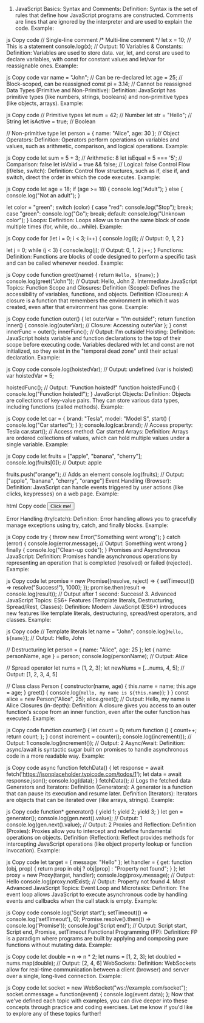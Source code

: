 1. JavaScript Basics:
Syntax and Comments:
Definition: Syntax is the set of rules that define how JavaScript programs are constructed. Comments are lines that are ignored by the interpreter and are used to explain the code.
Example:

js
Copy code
// Single-line comment
/* Multi-line
   comment */
let x = 10; // This is a statement
console.log(x); // Output: 10
Variables & Constants:
Definition: Variables are used to store data. var, let, and const are used to declare variables, with const for constant values and let/var for reassignable ones.
Example:

js
Copy code
var name = "John"; // Can be re-declared
let age = 25; // Block-scoped, can be reassigned
const pi = 3.14; // Cannot be reassigned
Data Types (Primitive and Non-Primitive):
Definition: JavaScript has primitive types (like numbers, strings, booleans) and non-primitive types (like objects, arrays).
Example:

js
Copy code
// Primitive types
let num = 42;           // Number
let str = "Hello";      // String
let isActive = true;    // Boolean

// Non-primitive type
let person = { name: "Alice", age: 30 }; // Object
Operators:
Definition: Operators perform operations on variables and values, such as arithmetic, comparison, and logical operations.
Example:

js
Copy code
let sum = 5 + 3; // Arithmetic: 8
let isEqual = 5 === '5'; // Comparison: false
let isValid = true && false; // Logical: false
Control Flow (if/else, switch):
Definition: Control flow structures, such as if, else if, and switch, direct the order in which the code executes.
Example:

js
Copy code
let age = 18;
if (age >= 18) {
    console.log("Adult");
} else {
    console.log("Not an adult");
}

let color = "green";
switch (color) {
    case "red":
        console.log("Stop");
        break;
    case "green":
        console.log("Go");
        break;
    default:
        console.log("Unknown color");
}
Loops:
Definition: Loops allow us to run the same block of code multiple times (for, while, do...while).
Example:

js
Copy code
for (let i = 0; i < 3; i++) {
    console.log(i); // Output: 0, 1, 2
}

let j = 0;
while (j < 3) {
    console.log(j); // Output: 0, 1, 2
    j++;
}
Functions:
Definition: Functions are blocks of code designed to perform a specific task and can be called whenever needed.
Example:

js
Copy code
function greet(name) {
    return `Hello, ${name}`;
}
console.log(greet("John")); // Output: Hello, John
2. Intermediate JavaScript Topics:
Function Scope and Closures:
Definition (Scope): Defines the accessibility of variables, functions, and objects.
Definition (Closures): A closure is a function that remembers the environment in which it was created, even after that environment has gone.
Example:

js
Copy code
function outer() {
    let outerVar = "I'm outside!";
    return function inner() {
        console.log(outerVar); // Closure: Accessing outerVar
    };
}
const innerFunc = outer();
innerFunc(); // Output: I'm outside!
Hoisting:
Definition: JavaScript hoists variable and function declarations to the top of their scope before executing code. Variables declared with let and const are not initialized, so they exist in the "temporal dead zone" until their actual declaration.
Example:

js
Copy code
console.log(hoistedVar); // Output: undefined (var is hoisted)
var hoistedVar = 5;

hoistedFunc(); // Output: "Function hoisted!"
function hoistedFunc() {
    console.log("Function hoisted!");
}
JavaScript Objects:
Definition: Objects are collections of key-value pairs. They can store various data types, including functions (called methods).
Example:

js
Copy code
let car = {
    brand: "Tesla",
    model: "Model S",
    start() {
        console.log("Car started");
    }
};
console.log(car.brand); // Access property: Tesla
car.start(); // Access method: Car started
Arrays:
Definition: Arrays are ordered collections of values, which can hold multiple values under a single variable.
Example:

js
Copy code
let fruits = ["apple", "banana", "cherry"];
console.log(fruits[0]); // Output: apple

fruits.push("orange"); // Adds an element
console.log(fruits); // Output: ["apple", "banana", "cherry", "orange"]
Event Handling (Browser):
Definition: JavaScript can handle events triggered by user actions (like clicks, keypresses) on a web page.
Example:

html
Copy code
<button id="myButton">Click me!</button>
<script>
  document.getElementById("myButton").addEventListener("click", function() {
      alert("Button clicked!");
  });
</script>
Error Handling (try/catch):
Definition: Error handling allows you to gracefully manage exceptions using try, catch, and finally blocks.
Example:

js
Copy code
try {
    throw new Error("Something went wrong");
} catch (error) {
    console.log(error.message); // Output: Something went wrong
} finally {
    console.log("Clean-up code");
}
Promises and Asynchronous JavaScript:
Definition: Promises handle asynchronous operations by representing an operation that is completed (resolved) or failed (rejected).
Example:

js
Copy code
let promise = new Promise((resolve, reject) => {
    setTimeout(() => resolve("Success!"), 1000);
});
promise.then(result => console.log(result)); // Output after 1 second: Success!
3. Advanced JavaScript Topics:
ES6+ Features (Template literals, Destructuring, Spread/Rest, Classes):
Definition: Modern JavaScript (ES6+) introduces new features like template literals, destructuring, spread/rest operators, and classes.
Example:

js
Copy code
// Template literals
let name = "John";
console.log(`Hello, ${name}`); // Output: Hello, John

// Destructuring
let person = { name: "Alice", age: 25 };
let { name: personName, age } = person;
console.log(personName); // Output: Alice

// Spread operator
let nums = [1, 2, 3];
let newNums = [...nums, 4, 5]; // Output: [1, 2, 3, 4, 5]

// Class
class Person {
    constructor(name, age) {
        this.name = name;
        this.age = age;
    }
    greet() {
        console.log(`Hello, my name is ${this.name}`);
    }
}
const alice = new Person("Alice", 25);
alice.greet(); // Output: Hello, my name is Alice
Closures (in-depth):
Definition: A closure gives you access to an outer function's scope from an inner function, even after the outer function has executed.
Example:

js
Copy code
function counter() {
    let count = 0;
    return function () {
        count++;
        return count;
    };
}
const increment = counter();
console.log(increment()); // Output: 1
console.log(increment()); // Output: 2
Async/Await:
Definition: async/await is syntactic sugar built on promises to handle asynchronous code in a more readable way.
Example:

js
Copy code
async function fetchData() {
    let response = await fetch('https://jsonplaceholder.typicode.com/todos/1');
    let data = await response.json();
    console.log(data);
}
fetchData(); // Logs the fetched data
Generators and Iterators:
Definition (Generators): A generator is a function that can pause its execution and resume later.
Definition (Iterators): Iterators are objects that can be iterated over (like arrays, strings).
Example:

js
Copy code
function* generator() {
    yield 1;
    yield 2;
    yield 3;
}
let gen = generator();
console.log(gen.next().value); // Output: 1
console.log(gen.next().value); // Output: 2
Proxies and Reflection:
Definition (Proxies): Proxies allow you to intercept and redefine fundamental operations on objects.
Definition (Reflection): Reflect provides methods for intercepting JavaScript operations (like object property lookup or function invocation).
Example:

js
Copy code
let target = { message: "Hello" };
let handler = {
    get: function (obj, prop) {
        return prop in obj ? obj[prop] : "Property not found";
    }
};
let proxy = new Proxy(target, handler);
console.log(proxy.message); // Output: Hello
console.log(proxy.notExist); // Output: Property not found
4. Most Advanced JavaScript Topics:
Event Loop and Microtasks:
Definition: The event loop allows JavaScript to execute asynchronous code by handling events and callbacks when the call stack is empty.
Example:

js
Copy code
console.log('Script start');
setTimeout(() => console.log('setTimeout'), 0);
Promise.resolve().then(() => console.log('Promise'));
console.log('Script end');
// Output: Script start, Script end, Promise, setTimeout
Functional Programming (FP):
Definition: FP is a paradigm where programs are built by applying and composing pure functions without mutating data.
Example:

js
Copy code
let double = n => n * 2;
let nums = [1, 2, 3];
let doubled = nums.map(double); // Output: [2, 4, 6]
WebSockets:
Definition: WebSockets allow for real-time communication between a client (browser) and server over a single, long-lived connection.
Example:

js
Copy code
let socket = new WebSocket("ws://example.com/socket");
socket.onmessage = function(event) {
    console.log(event.data);
};
Now that we've defined each topic with examples, you can dive deeper into these concepts through practice and coding exercises. Let me know if you'd like to explore any of these topics further!






